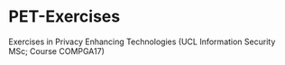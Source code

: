 # PET-Exercises
Exercises in Privacy Enhancing Technologies (UCL Information Security MSc; Course COMPGA17)
